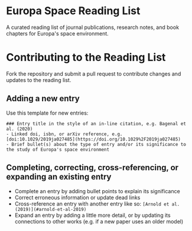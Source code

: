 # Europa Space Reading List
A curated reading list of journal publications, research notes, and book chapters for Europa's space environment.

# Contributing to the Reading List
Fork the repository and submit a pull request to contribute changes and updates to the reading list.

## Adding a new entry
Use this template for new entries:
```
### Entry title in the style of an in-line citation, e.g. Bagenal et al. (2020)
- Linked doi, isbn, or arXiv reference, e.g. [doi:10.1029/2019ja027485](https://doi.org/10.1029%2F2019ja027485)
- Brief bullet(s) about the type of entry and/or its significance to the study of Europa's space environment
```

## Completing, correcting, cross-referencing, or expanding an existing entry
- Complete an entry by adding bullet points to explain its significance
- Correct erroneous information or update dead links
- Cross-reference an entry with another entry like so: `[Arnold et al. (2019)](#arnold-et-al-2019)`
- Expand an entry by adding a little more detail, or by updating its connections to other works (e.g. if a new paper uses an older model)
